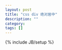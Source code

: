 ```yaml
---
layout: post
title: "css div 绝对居中"
description: ""
category: 
tags: []
---
```

{% include JB/setup %}
